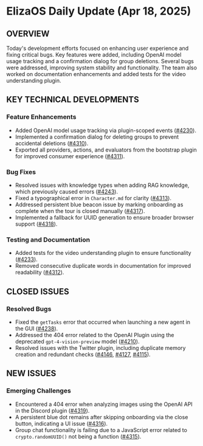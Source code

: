 # ElizaOS Daily Update (Apr 18, 2025)

## OVERVIEW 
Today's development efforts focused on enhancing user experience and fixing critical bugs. Key features were added, including OpenAI model usage tracking and a confirmation dialog for group deletions. Several bugs were addressed, improving system stability and functionality. The team also worked on documentation enhancements and added tests for the video understanding plugin.

## KEY TECHNICAL DEVELOPMENTS

### Feature Enhancements
- Added OpenAI model usage tracking via plugin-scoped events ([#4230](https://github.com/elizaos/eliza/pull/4230)).
- Implemented a confirmation dialog for deleting groups to prevent accidental deletions ([#4310](https://github.com/elizaos/eliza/pull/4310)).
- Exported all providers, actions, and evaluators from the bootstrap plugin for improved consumer experience ([#4311](https://github.com/elizaos/eliza/pull/4311)).

### Bug Fixes
- Resolved issues with knowledge types when adding RAG knowledge, which previously caused errors ([#4243](https://github.com/elizaos/eliza/pull/4243)).
- Fixed a typographical error in `Character.md` for clarity ([#4313](https://github.com/elizaos/eliza/pull/4313)).
- Addressed persistent blue beacon issue by marking onboarding as complete when the tour is closed manually ([#4317](https://github.com/elizaos/eliza/pull/4317)).
- Implemented a fallback for UUID generation to ensure broader browser support ([#4318](https://github.com/elizaos/eliza/pull/4318)).

### Testing and Documentation
- Added tests for the video understanding plugin to ensure functionality ([#4233](https://github.com/elizaos/eliza/pull/4233)).
- Removed consecutive duplicate words in documentation for improved readability ([#4312](https://github.com/elizaos/eliza/pull/4312)).

## CLOSED ISSUES

### Resolved Bugs
- Fixed the `getTasks` error that occurred when launching a new agent in the GUI ([#4238](https://github.com/elizaos/eliza/issues/4238)).
- Addressed the 404 error related to the OpenAI Plugin using the deprecated `gpt-4-vision-preview` model ([#4210](https://github.com/elizaos/eliza/issues/4210)).
- Resolved issues with the Twitter plugin, including duplicate memory creation and redundant checks ([#4146](https://github.com/elizaos/eliza/issues/4146), [#4127](https://github.com/elizaos/eliza/issues/4127), [#4115](https://github.com/elizaos/eliza/issues/4115)).

## NEW ISSUES

### Emerging Challenges
- Encountered a 404 error when analyzing images using the OpenAI API in the Discord plugin ([#4319](https://github.com/elizaos/eliza/issues/4319)).
- A persistent blue dot remains after skipping onboarding via the close button, indicating a UI issue ([#4316](https://github.com/elizaos/eliza/issues/4316)).
- Group chat functionality is failing due to a JavaScript error related to `crypto.randomUUID()` not being a function ([#4315](https://github.com/elizaos/eliza/issues/4315)).